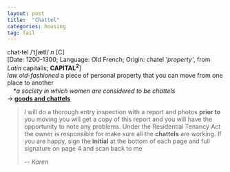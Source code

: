 ```yaml
---
layout: post
title:  "Chattel"
categories: housing
tag: fail
---
```

<DIV style="MARGIN: 0px 0px 5px">chat<B>·</B>tel /ˈtʃætl/ <I>n</I> [C] <BR>[Date: 1200-1300; Language: Old French; Origin: chatel <I>'property'</I>, from <I>Latin</I> capitalis; <B>CAPITAL<SUP>2</SUP></B>]<BR><I>law old-fashioned</I> a piece of personal property that you can move from one place to another<BR>　*<I>a society in which women are considered to be chattels</I><BR>→<B> <U>goods and chattels</U></B></DIV>

> I will do a thorough entry inspection with a report and photos **prior to** you moving you will get a copy of this report and you will have the opportunity to note any problems.  Under the Residential Tenancy Act the owner is responsible for make sure all the **chattels** are working.
> If you are happy, sign the **initial** at the bottom of each page and full signature on page 4 and scan back to me
>
> -- <cite>Karen</cite>
